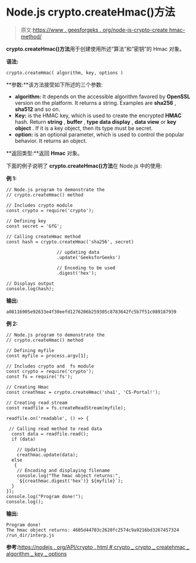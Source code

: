 # Node.js crypto.createHmac()方法

> 原文:[https://www . geesforgeks . org/node-js-crypto-create hmac-method/](https://www.geeksforgeeks.org/node-js-crypto-createhmac-method/)

**crypto.createHmac()方法**用于创建使用所述“算法”和“密钥”的 Hmac 对象。

**语法:**

```
crypto.createHmac( algorithm, key, options )
```

**参数:**该方法接受如下所述的三个参数:

*   **algorithm:** It depends on the accessible algorithm favored by **OpenSSL** version on the platform. It returns a string. Examples are **sha256** , **sha512** and so on.
*   **Key:** is the HMAC key, which is used to create the encrypted **HMAC** hash. Return **string** , **buffer** , **type data display** , **data view** or **key object** . If it is a key object, then its type must be secret.
*   **option:** is an optional parameter, which is used to control the popular behavior. It returns an object.

**返回类型:**返回 **Hmac** 对象。

下面的例子说明了 **crypto.createHmac()方法**在 Node.js 中的使用:

**例 1:**

```
// Node.js program to demonstrate the     
// crypto.createHmac() method

// Includes crypto module
const crypto = require('crypto');

// Defining key
const secret = 'GfG';

// Calling createHmac method
const hash = crypto.createHmac('sha256', secret)

                   // updating data
                   .update('GeeksforGeeks')

                   // Encoding to be used
                   .digest('hex');

// Displays output
console.log(hash);
```

**输出:**

```
a08116905e92633e4f30eefd1276206b259305c8783642fc5b7f51c089187939
```

**例 2:**

```
// Node.js program to demonstrate the     
// crypto.createHmac() method

// Defining myfile
const myfile = process.argv[1];

// Includes crypto and  fs module
const crypto = require('crypto');
const fs = require('fs');

// Creating Hmac 
const creathmac = crypto.createHmac('sha1', 'CS-Portal!');

// Creating read stream
const readfile = fs.createReadStream(myfile);

readfile.on('readable', () => {

 // Calling read method to read data
  const data = readfile.read();
  if (data)

    // Updating
    creathmac.update(data);
  else
   {
    // Encoding and displaying filename
    console.log("The hmac object returns:", 
    `${creathmac.digest('hex')} ${myfile}`);
  }
});
console.log("Program done!");
console.log();
```

**输出:**

```
Program done!
The hmac object returns: 4605d44703c2620fc2574c9a9216bd3267457324 /run_dir/interp.js
```

**参考:**[https://nodejs . org/API/crypto . html # crypto _ crypto _ createhmac _ algorithm _ key _ options](https://nodejs.org/api/crypto.html#crypto_crypto_createhmac_algorithm_key_options)